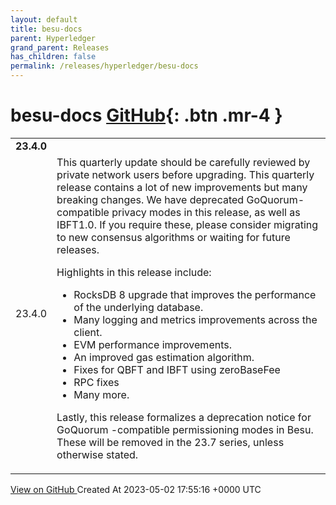 ```yaml
---
layout: default
title: besu-docs
parent: Hyperledger
grand_parent: Releases
has_children: false
permalink: /releases/hyperledger/besu-docs
---
```


# besu-docs <span class="fs-3 right-align">[GitHub](https://github.com/hyperledger/besu-docs){: .btn .mr-4 }</span>


<div>
    <table>
        <tr>
            <td colspan="2">
                <b>
                    23.4.0
                </b>
            </td>
        </tr>
        <tr>
            <td>
                <span class="chip">
                    23.4.0
                </span>
            </td>
            <td>
                This quarterly update should be carefully reviewed by private network users before upgrading. This quarterly release contains a lot of new improvements but many breaking changes. We have deprecated GoQuorum-compatible privacy modes in this release, as well as IBFT1.0. If you require these, please consider migrating to new consensus algorithms or waiting for future releases.

Highlights in this release include:

- RocksDB 8 upgrade that improves the performance of the underlying database.
- Many logging and metrics improvements across the client.
- EVM performance improvements.
- An improved gas estimation algorithm.
- Fixes for QBFT and IBFT using zeroBaseFee
- RPC fixes
- Many more.

Lastly, this release formalizes a deprecation notice for GoQuorum -compatible permissioning modes in Besu. These will be removed in the 23.7 series, unless otherwise stated.
            </td>
        </tr>
    </table>
    <a href="https://github.com/hyperledger/besu-docs/releases/tag/23.4.0" class=".btn">
        View on GitHub
    </a>
    <span class="right-align">
        Created At 2023-05-02 17:55:16 +0000 UTC
    </span>
</div>

